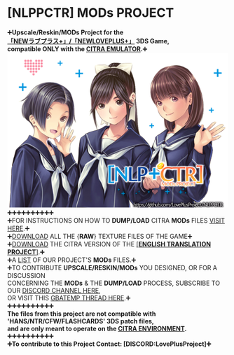 # [NLPPCTR] MODs PROJECT

➕**Upscale/Reskin/MODs Project for the<br />
[「NEWラブプラス+」/「NEWLOVEPLUS+」](https://www.youtube.com/watch?v=Sz6p45GsLJQ) 3DS Game,<br />
compatible ONLY with the [CITRA EMULATOR](https://citra-emulator.com/).**➕<br />
<img src="https://github.com/LovePlusProject/NLPPCTR/blob/b43733e967abdc54355c80562ffd97773f4f64f1/%5BNLPPCTR%5D.png" width="600"><br />
➕➕➕➕➕➕➕➕➕➕<br />
➕FOR INSTRUCTIONS ON HOW TO **DUMP/LOAD** CITRA **MODs** FILES [VISIT HERE](___).➕<BR />
➕[DOWNLOAD](___) ALL THE {**RAW**} TEXTURE FILES OF THE GAME➕<BR />
➕[DOWNLOAD](___) THE CITRA VERSION OF THE [[**ENGLISH TRANSLATION PROJECT**]](HTTPS://GITHUB.COM/LOVEPLUSPROJECT/NLPPATCH/).➕<BR />
➕A [LIST](___) OF OUR PROJECT'S **MODs** FILES.➕<BR />
➕TO CONTRIBUTE **UPSCALE/RESKIN/MODs** YOU DESIGNED, OR FOR A DISCUSSION<BR />
CONCERNING THE **MODs** & THE **DUMP/LOAD** PROCESS, SUBSCRIBE TO OUR [DISCORD CHANNEL HERE](HTTPS://DISCORD.GG/MN8DSXJC),<BR />
OR VISIT THIS [GBATEMP THREAD HERE](HTTPS://GBATEMP.NET/THREADS/PROJECT-NEWLOVEPLUS-CUSTOM-MODS-THREAD.412840/).➕<BR />
➕➕➕➕➕➕➕➕➕➕<br />
**The files from this project are not compatible with 'HANS/NTR/CFW/FLASHCARDS' 3DS patch files,<br />
and are only meant to operate on the [CITRA ENVIRONMENT](https://citra-emulator.com/).**
➕➕➕➕➕➕➕➕➕➕<br />
**➕To contribute to this Project Contact: [DISCORD:LovePlusProject]➕**
